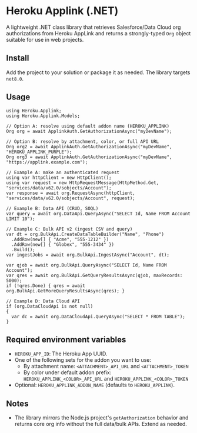 # Heroku Applink (.NET)

A lightweight .NET class library that retrieves Salesforce/Data Cloud org authorizations from Heroku AppLink and returns a strongly-typed `Org` object suitable for use in web projects.

## Install

Add the project to your solution or package it as needed. The library targets `net8.0`.

## Usage

```
using Heroku.Applink;
using Heroku.Applink.Models;

// Option A: resolve using default addon name (HEROKU_APPLINK)
Org org = await ApplinkAuth.GetAuthorizationAsync("myDevName");

// Option B: resolve by attachment, color, or full API URL
Org org2 = await ApplinkAuth.GetAuthorizationAsync("myDevName", "HEROKU_APPLINK_PURPLE");
Org org3 = await ApplinkAuth.GetAuthorizationAsync("myDevName", "https://applink.example.com");

// Example A: make an authenticated request
using var httpClient = new HttpClient();
using var request = new HttpRequestMessage(HttpMethod.Get, "services/data/v62.0/sobjects/Account");
var response = await org.RequestAsync(httpClient, "services/data/v62.0/sobjects/Account", request);

// Example B: Data API (CRUD, SOQL)
var query = await org.DataApi.QueryAsync("SELECT Id, Name FROM Account LIMIT 10");

// Example C: Bulk API v2 (ingest CSV and query)
var dt = org.BulkApi.CreateDataTableBuilder("Name", "Phone")
  .AddRow(new[] { "Acme", "555-1212" })
  .AddRow(new[] { "Globex", "555-3434" })
  .Build();
var ingestJobs = await org.BulkApi.IngestAsync("Account", dt);

var qjob = await org.BulkApi.QueryAsync("SELECT Id, Name FROM Account");
var qres = await org.BulkApi.GetQueryResultsAsync(qjob, maxRecords: 5000);
if (!qres.Done) { qres = await org.BulkApi.GetMoreQueryResultsAsync(qres); }

// Example D: Data Cloud API
if (org.DataCloudApi is not null)
{
  var dc = await org.DataCloudApi.QueryAsync("SELECT * FROM TABLE");
}
```

## Required environment variables

- `HEROKU_APP_ID`: The Heroku App UUID.
- One of the following sets for the addon you want to use:
  - By attachment name: `<ATTACHMENT>_API_URL` and `<ATTACHMENT>_TOKEN`
  - By color under default addon prefix: `HEROKU_APPLINK_<COLOR>_API_URL` and `HEROKU_APPLINK_<COLOR>_TOKEN`
- Optional: `HEROKU_APPLINK_ADDON_NAME` (defaults to `HEROKU_APPLINK`).

## Notes

- The library mirrors the Node.js project's `getAuthorization` behavior and returns core org info without the full data/bulk APIs. Extend as needed.

